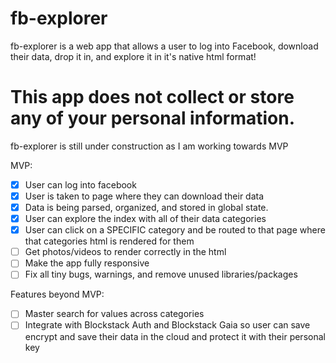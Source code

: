 # fb-explorer

fb-explorer is a web app that allows a user to log into Facebook, download their data, drop it in, and explore it in it's native html format! 

# This app does not collect or store any of your personal information.

fb-explorer is still under construction as I am working towards MVP

MVP:
- [x] User can log into facebook
- [x] User is taken to page where they can download their data
- [x] Data is being parsed, organized, and stored in global state.
- [x] User can explore the index with all of their data categories
- [x] User can click on a SPECIFIC category and be routed to that page where that categories html is rendered for them
- [ ] Get photos/videos to render correctly in the html
- [ ] Make the app fully responsive
- [ ] Fix all tiny bugs, warnings, and remove unused libraries/packages

Features beyond MVP:
- [ ] Master search for values across categories
- [ ] Integrate with Blockstack Auth and Blockstack Gaia so user can save encrypt and save their data in the cloud and protect it with their personal key
